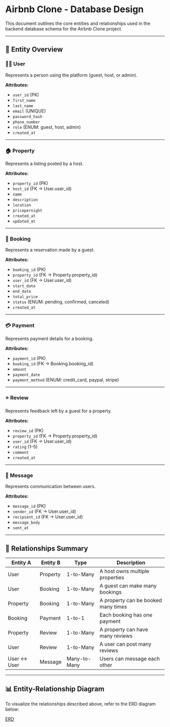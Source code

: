 # Airbnb Clone - Database Design

This document outlines the core entities and relationships used in the backend database schema for the Airbnb Clone project.

---

## 📘 Entity Overview

### 🧑‍💼 User
Represents a person using the platform (guest, host, or admin).

**Attributes:**
- `user_id` (PK)
- `first_name`
- `last_name`
- `email` (UNIQUE)
- `password_hash`
- `phone_number`
- `role` (ENUM: guest, host, admin)
- `created_at`

---

### 🏠 Property
Represents a listing posted by a host.

**Attributes:**
- `property_id` (PK)
- `host_id` (FK → User.user_id)
- `name`
- `description`
- `location`
- `pricepernight`
- `created_at`
- `updated_at`

---

### 📅 Booking
Represents a reservation made by a guest.

**Attributes:**
- `booking_id` (PK)
- `property_id` (FK → Property.property_id)
- `user_id` (FK → User.user_id)
- `start_date`
- `end_date`
- `total_price`
- `status` (ENUM: pending, confirmed, canceled)
- `created_at`

---

### 💳 Payment
Represents payment details for a booking.

**Attributes:**
- `payment_id` (PK)
- `booking_id` (FK → Booking.booking_id)
- `amount`
- `payment_date`
- `payment_method` (ENUM: credit_card, paypal, stripe)

---

### ⭐ Review
Represents feedback left by a guest for a property.

**Attributes:**
- `review_id` (PK)
- `property_id` (FK → Property.property_id)
- `user_id` (FK → User.user_id)
- `rating` (1–5)
- `comment`
- `created_at`

---

### 💬 Message
Represents communication between users.

**Attributes:**
- `message_id` (PK)
- `sender_id` (FK → User.user_id)
- `recipient_id` (FK → User.user_id)
- `message_body`
- `sent_at`

---

## 🔗 Relationships Summary

| Entity A     | Entity B     | Type         | Description                           |
|--------------|--------------|--------------|---------------------------------------|
| User         | Property     | 1-to-Many    | A host owns multiple properties       |
| User         | Booking      | 1-to-Many    | A guest can make many bookings        |
| Property     | Booking      | 1-to-Many    | A property can be booked many times   |
| Booking      | Payment      | 1-to-1       | Each booking has one payment          |
| Property     | Review       | 1-to-Many    | A property can have many reviews      |
| User         | Review       | 1-to-Many    | A user can post many reviews          |
| User ↔ User  | Message      | Many-to-Many | Users can message each other          |

---

## 📊 Entity-Relationship Diagram

To visualize the relationships described above, refer to the ERD diagram below:

[ERD](ERD.png)
